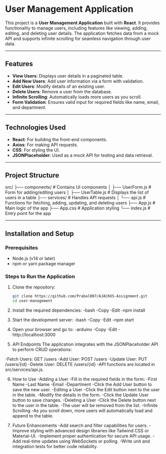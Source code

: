 # User Management Application

This project is a **User Management Application** built with **React**. It provides functionality to manage users, including features like viewing, adding, editing, and deleting user details. The application fetches data from a mock API and supports infinite scrolling for seamless navigation through user data.

---

## Features

- **View Users**: Displays user details in a paginated table.
- **Add New Users**: Add user information via a form with validation.
- **Edit Users**: Modify details of an existing user.
- **Delete Users**: Remove a user from the database.
- **Infinite Scrolling**: Automatically loads more users as you scroll.
- **Form Validation**: Ensures valid input for required fields like name, email, and department.

---

## Technologies Used

- **React**: For building the front-end components.
- **Axios**: For making API requests.
- **CSS**: For styling the UI.
- **JSONPlaceholder**: Used as a mock API for testing and data retrieval.

---

## Project Structure

src/
├── components/       # Contains UI components
│   ├── UserForm.js   # Form for adding/editing users
│   ├── UserTable.js  # Displays the list of users in a table
├── services/         # Handles API requests
│   └── api.js        # Functions for fetching, adding, updating, and deleting users
├── App.js            # Main logic of the app
├── App.css           # Application styling
└── index.js          # Entry point for the app


---

## Installation and Setup

### Prerequisites

- Node.js (v14 or later)
- npm or yarn package manager

### Steps to Run the Application

1. Clone the repository:
   ```bash
   git clone https://github.com/Prabal007/AJACKUS-Assignment.git
   cd user-management
   
2. Install the required dependencies:
-bash
-Copy
-Edit
-npm install

3. Start the development server:
-bash
-Copy
-Edit
-npm start

4. Open your browser and go to:
-arduino
-Copy
-Edit
-http://localhost:3000

5. API Endpoints
The application integrates with the JSONPlaceholder API to perform CRUD operations:

-Fetch Users: GET /users
-Add User: POST /users
-Update User: PUT /users/{id}
-Delete User: DELETE /users/{id}
-API functions are located in src/services/api.js.

6. How to Use
-Adding a User
-Fill in the required fields in the form:
-First Name
-Last Name
-Email
-Department
-Click the Add User button to save the new user.
-Editing a User
-Click the Edit button next to the user in the table.
-Modify the details in the form.
-Click the Update User button to save changes.
-Deleting a User
-Click the Delete button next to the user in the table.
-The user will be removed from the list.
-Infinite Scrolling
-As you scroll down, more users will automatically load and append to the table.

7. Future Enhancements
-Add search and filter capabilities for users.
-Improve styling with advanced design libraries like Tailwind CSS or Material-UI.
-Implement proper authentication for secure API usage.
-Add real-time updates using WebSockets or polling.
-Write unit and integration tests for better code reliability.

